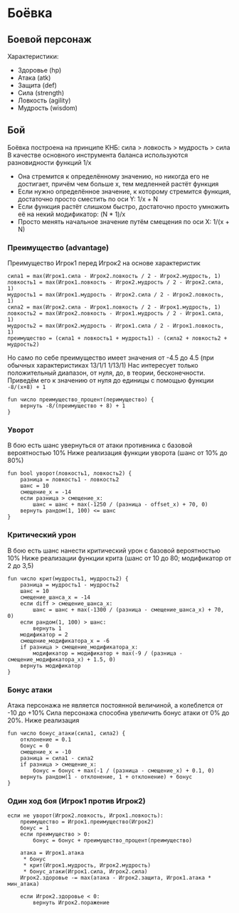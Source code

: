 # Боёвка

## Боевой персонаж

Характеристики:
- Здоровье (hp)
- Атака (atk)
- Защита (def)
- Сила (strength)
- Ловкость (agility)
- Мудрость (wisdom)

## Бой

Боёвка построена на принципе КНБ: сила > ловкость > мудрость > сила
В качестве основного инструмента баланса используются разновидности функций 1/x
- Она стремится к определённому значению, но никогда его не достигает, причём чем больше x, тем медленней растёт функция
- Если нужно определённое значение, к которому стремится функция, достаточно просто сместить по оси Y: 1/x + N
- Если функция растёт слишком быстро, достаточно просто умножить её на некий модификатор: (N * 1)/x
- Просто менять начальное значение путём смещения по оси X: 1/(x + N)

### Преимущество (advantage)
Преимущество Игрок1 перед Игрок2 на основе характеристик
```
сила1 = max(Игрок1.сила - Игрок2.ловкость / 2 - Игрок2.мудрость, 1)
ловкость1 = max(Игрок1.ловкость - Игрок2.мудрость / 2 - Игрок2.сила, 1)
мудрость1 = max(Игрок1.мудрость - Игрок2.сила / 2 - Игрок2.ловкость, 1)
сила2 = max(Игрок2.сила - Игрок1.ловкость / 2 - Игрок1.мудрость, 1)
ловкость2 = max(Игрок2.ловкость - Игрок1.мудрость / 2 - Игрок1.сила, 1)
мудрость2 = max(Игрок2.мудрость - Игрок1.сила / 2 - Игрок1.ловкость, 1)
преимущество = (сила1 + ловкость1 + мудрость1) - (сила2 + ловкость2 + мудрость2)
```
Но само по себе преимущество имеет значения от -4.5 до 4.5 (при обычных характеристиках 13/1/1 1/13/1)
Нас интересует только положительный диапазон, от нуля, до, в теории, бесконечности.
Приведём его к значению от нуля до единицы с помощью функции ```-8/(x+8) + 1```
```
fun число преимущество_процент(перимущество) {
    вернуть -8/(преимущество + 8) + 1
}
```

### Уворот
В бою есть шанс увернуться от атаки противника с базовой вероятностью 10%
Ниже реализация функции уворота (шанс от 10% до 80%)
```
fun bool уворот(ловкость1, ловкость2) {
    разница = ловкость1 - ловкость2
    шанс = 10
    смещение_х = -14
    если разница > смещение_х:
        шанс = шанс + max(-1250 / (разница - offset_x) + 70, 0)
    вернуть рандом(1, 100) <= шанс
} 
```

### Критический урон
В бою есть шанс нанести критический урон с базовой вероятностью 10%
Ниже реализации функции крита (шанс от 10 до 80; модификатор от 2 до 3,5)
```
fun число крит(мудрость1, мудрость2) {
    разница = мудрость1 - мудрость2
    шанс = 10
    смещение_шанса_х = -14
    если diff > смещение_шанса_х:
        шанс = шанс + max(-1300 / (разница - смещение_шанса_х) + 70, 0)
    если рандом(1, 100) > шанс:
        вернуть 1
    модификатор = 2
    смещение_модификатора_х = -6
    if разница > смещение_модификатора_х:
        модификатор = модификатор + max(-9 / (разница - смещение_модификатора_х) + 1.5, 0)
    вернуть модификатор
}
```

### Бонус атаки
Атака персонажа не является постоянной величиной, а колеблется от -10 до +10%
Сила персонажа способна увеличить бонус атаки от 0% до 20%.
Ниже реализация
```
fun число бонус_атаки(сила1, сила2) {
    отклонение = 0.1
    бонус = 0
    смещение_х = -10
    разница = сила1 - сила2
    if разница > смещение_х:
        бонус = бонус + max(-1 / (разница - смещение_х) + 0.1, 0)
    вернуть рандом(1 - отклонение, 1 + отклонение) + бонус
}
```

### Один ход боя (Игрок1 против Игрок2)

```
если не уворот(Игрок2.ловкость, Игрок1.ловкость):
    преимущество = Игрок1.преимущество(Игрок2)
    бонус = 1
    если преимущество > 0:
        бонус = бонус + преимущество_процент(преимущество)
        
    атака = Игрок1.атака
     * бонус 
     * крит(Игрок1.мудрость, Игрок2.мудрость)
     * бонус_атаки(Игрок1.сила, Игрок2.сила)
    Игрок2.здоровье -= max(атака - Игрок2.защита, Игрок1.атака * мин_атака)
    
    если Игрок2.здоровье < 0:
        вернуть Игрок2.поражение
```




